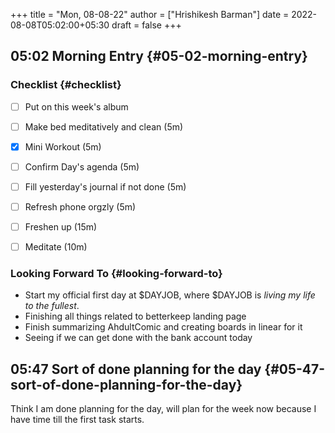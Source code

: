 +++
title = "Mon, 08-08-22"
author = ["Hrishikesh Barman"]
date = 2022-08-08T05:02:00+05:30
draft = false
+++

## 05:02 Morning Entry {#05-02-morning-entry}


### Checklist {#checklist}

-   [ ] Put on this week's album
-   [ ] Make bed meditatively and clean (5m)
-   [X] Mini Workout (5m)
-   [ ] Confirm Day's agenda (5m)
-   [ ] Fill yesterday's journal if not done (5m)
-   [ ] Refresh phone orgzly (5m)
-   [ ] Freshen up (15m)
-   [ ] Meditate (10m)


### Looking Forward To {#looking-forward-to}

-   Start my official first day at $DAYJOB, where $DAYJOB is _living my life to the fullest_.
-   Finishing all things related to betterkeep landing page
-   Finish summarizing AhdultComic and creating boards in linear for it
-   Seeing if we can get done with the bank account today


## 05:47 Sort of done planning for the day {#05-47-sort-of-done-planning-for-the-day}

Think I am done planning for the day, will plan for the week now because I have time till the first task starts.
